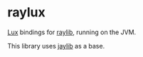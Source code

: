 # raylux
[Lux](https://github.com/LuxLang/lux) bindings for [raylib](https://github.com/raysan5/raylib), running on the JVM.

This library uses [jaylib](https://github.com/electronstudio/jaylib/) as a base.
